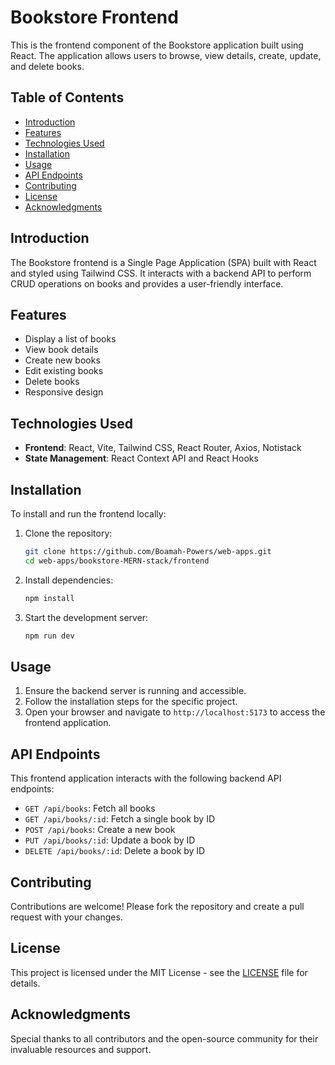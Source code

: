 # Bookstore Frontend

This is the frontend component of the Bookstore application built using React. The application allows users to browse, view details, create, update, and delete books.

## Table of Contents

- [Introduction](#introduction)
- [Features](#features)
- [Technologies Used](#technologies-used)
- [Installation](#installation)
- [Usage](#usage)
- [API Endpoints](#api-endpoints)
- [Contributing](#contributing)
- [License](#license)
- [Acknowledgments](#acknowledgments)

## Introduction

The Bookstore frontend is a Single Page Application (SPA) built with React and styled using Tailwind CSS. It interacts with a backend API to perform CRUD operations on books and provides a user-friendly interface.

## Features

- Display a list of books
- View book details
- Create new books
- Edit existing books
- Delete books
- Responsive design

## Technologies Used

- **Frontend**: React, Vite, Tailwind CSS, React Router, Axios, Notistack
- **State Management**: React Context API and React Hooks

## Installation

To install and run the frontend locally:

1. Clone the repository:
    ```bash
    git clone https://github.com/Boamah-Powers/web-apps.git
    cd web-apps/bookstore-MERN-stack/frontend
    ```

2. Install dependencies:
    ```bash
    npm install
    ```

3. Start the development server:
    ```bash
    npm run dev
    ```

## Usage

1. Ensure the backend server is running and accessible.
2. Follow the installation steps for the specific project.
3. Open your browser and navigate to `http://localhost:5173` to access the frontend application.

## API Endpoints

This frontend application interacts with the following backend API endpoints:

- `GET /api/books`: Fetch all books
- `GET /api/books/:id`: Fetch a single book by ID
- `POST /api/books`: Create a new book
- `PUT /api/books/:id`: Update a book by ID
- `DELETE /api/books/:id`: Delete a book by ID

## Contributing

Contributions are welcome! Please fork the repository and create a pull request with your changes.

## License

This project is licensed under the MIT License - see the [LICENSE](LICENSE) file for details.

## Acknowledgments

Special thanks to all contributors and the open-source community for their invaluable resources and support.
